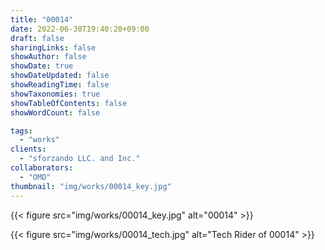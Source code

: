 ```yaml
---
title: "00014"
date: 2022-06-30T19:40:20+09:00
draft: false
sharingLinks: false
showAuthor: false
showDate: true
showDateUpdated: false
showReadingTime: false
showTaxonomies: true
showTableOfContents: false
showWordCount: false

tags:
  - "works"
clients:
  - "sforzando LLC. and Inc."
collaborators:
  - "OMD"
thumbnail: "img/works/00014_key.jpg"
---
```


{{< figure src="img/works/00014_key.jpg" alt="00014" >}}

{{< figure src="img/works/00014_tech.jpg" alt="Tech Rider of 00014" >}}
